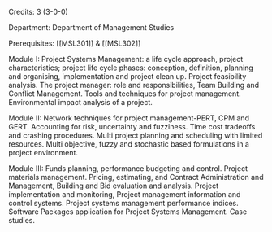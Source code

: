 Credits: 3 (3-0-0)

Department: Department of Management Studies

Prerequisites: [[MSL301]] & [[MSL302]]

Module I: Project Systems Management: a life cycle approach, project characteristics; project life cycle phases: conception, definition, planning and organising, implementation and project clean up. Project feasibility analysis. The project manager: role and responsibilities, Team Building and Conflict Management. Tools and techniques for project management. Environmental impact analysis of a project.

Module II: Network techniques for project management-PERT, CPM and GERT. Accounting for risk, uncertainty and fuzziness. Time cost tradeoffs and crashing procedures. Multi project planning and scheduling with limited resources. Multi objective, fuzzy and stochastic based formulations in a project environment.

Module III: Funds planning, performance budgeting and control. Project materials management. Pricing, estimating, and Contract Administration and Management, Building and Bid evaluation and analysis. Project implementation and monitoring, Project management information and control systems. Project systems management performance indices. Software Packages application for Project Systems Management. Case studies.